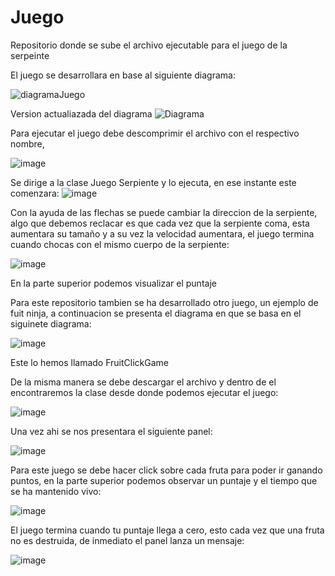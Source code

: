 # Juego
Repositorio donde se sube el archivo ejecutable para el juego de la serpeinte

El juego se desarrollara en base al siguiente diagrama:

![diagramaJuego](https://github.com/user-attachments/assets/a5d628d4-fe8c-4f55-b4e6-a9faa960aa50)

Version actualiazada del diagrama
![Diagrama](https://github.com/user-attachments/assets/0ad605d9-f9c6-4bca-b2f6-8ce6d4ef60a5)

Para ejecutar el juego debe descomprimir el archivo con el respectivo nombre,

![image](https://github.com/user-attachments/assets/fcdba9b0-aa19-40b9-aead-86b9171abc69)

Se dirige a la clase Juego Serpiente y lo ejecuta, en ese instante este comenzara:
![image](https://github.com/user-attachments/assets/a86de08e-3d74-4b51-b695-123e9b796721)

Con la ayuda de las flechas se puede cambiar la direccion de la serpiente, algo que debemos reclacar es que cada vez que la serpiente coma, esta aumentara su tamaño y a su vez la velocidad aumentara, el juego termina cuando chocas con el mismo cuerpo de la serpiente:

![image](https://github.com/user-attachments/assets/72f9a3f4-3ca0-469c-b5ee-12b452063a24)


En la parte superior podemos visualizar el puntaje



Para este repositorio tambien se ha desarrollado otro juego, un ejemplo de fuit ninja, a continuacion se presenta el diagrama en que se basa en el siguinete diagrama:  


![image](https://github.com/user-attachments/assets/a0fd4ba3-7c27-4507-b4bb-0064ff3d64bf)


Este lo hemos llamado FruitClickGame

De la misma manera se debe descargar el archivo y dentro de el encontraremos la clase desde donde podemos ejecutar el juego:

![image](https://github.com/user-attachments/assets/2ca2ab99-79cd-44ab-8a15-e803d1a1fedb)


Una vez ahi se nos presentara el siguiente panel:

![image](https://github.com/user-attachments/assets/dc3a117e-74c8-416f-8644-16b7a8fe706f)


Para este juego se debe hacer click sobre cada fruta para poder ir ganando puntos, en la parte superior podemos observar un puntaje y el tiempo que se ha mantenido vivo:

![image](https://github.com/user-attachments/assets/6018f1a5-0c4c-4cb1-97d0-035dc7476f36)


El juego termina cuando tu puntaje llega a cero, esto cada vez que una fruta no es destruida, de inmediato el panel lanza un mensaje:

![image](https://github.com/user-attachments/assets/1ad3c98c-dadf-4905-beb0-e8c9c98506ad)



